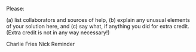 Please:

(a) list collaborators and sources of help,
(b) explain any unusual elements of your solution here, and
(c) say what, if anything you did for extra credit. (Extra credit is
    not in any way necessary!)

Charlie Fries
Nick Reminder